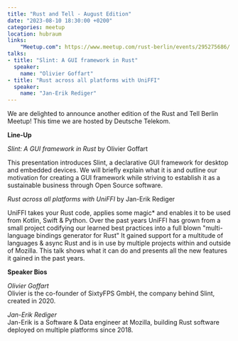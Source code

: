 ```yaml
---
title: "Rust and Tell - August Edition"
date: "2023-08-10 18:30:00 +0200"
categories: meetup
location: hubraum
links:
    "Meetup.com": https://www.meetup.com/rust-berlin/events/295275686/
talks:
- title: "Slint: A GUI framework in Rust"
  speaker:
    name: "Olivier Goffart"
- title: "Rust across all platforms with UniFFI"
  speaker:
    name: "Jan-Erik Rediger"
---
```


We are delighted to announce another edition of the Rust and Tell Berlin Meetup!
This time we are hosted by Deutsche Telekom.

**Line-Up**

_Slint: A GUI framework in Rust_ by Olivier Goffart

This presentation introduces Slint, a declarative GUI framework for desktop and embedded devices. We will briefly explain what it is and outline our motivation for creating a GUI framework while striving to establish it as a sustainable business through Open Source software.

_Rust across all platforms with UniFFI_ by Jan-Erik Rediger

UniFFI takes your Rust code, applies some magic* and enables it to be used from Kotlin, Swift & Python.
Over the past years UniFFI has grown from a small project codifying our learned best practices into a full blown "multi-language bindings generator for Rust"
It gained support for a multitude of languages & async Rust and is in use by multiple projects within and outside of Mozilla.
This talk shows what it can do and presents all the new features it gained in the past years.

**Speaker Bios**

_Olivier Goffart_  
Olivier is the co-founder of SixtyFPS GmbH, the company behind Slint, created in 2020.

_Jan-Erik Rediger_  
Jan-Erik is a Software & Data engineer at Mozilla, building Rust software deployed on multiple platforms since 2018.
